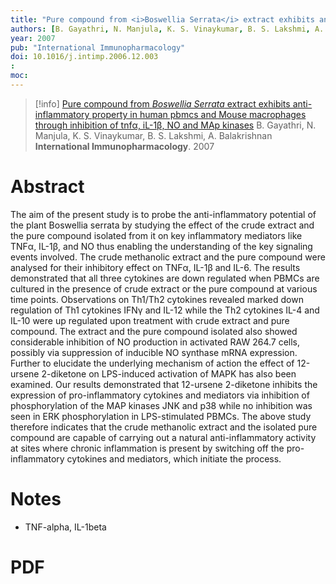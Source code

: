 ```yaml
---
title: "Pure compound from <i>Boswellia Serrata</i> extract exhibits anti-inflammatory property in human pbmcs and Mouse macrophages through inhibition of tnfα, iL-1β, NO and MAp kinases"
authors: [B. Gayathri, N. Manjula, K. S. Vinaykumar, B. S. Lakshmi, A. Balakrishnan]
year: 2007
pub: "International Immunopharmacology"
doi: 10.1016/j.intimp.2006.12.003
: 
moc: 
---
```

>[!info]
[Pure compound from <i>Boswellia Serrata</i> extract exhibits anti-inflammatory property in human pbmcs and Mouse macrophages through inhibition of tnfα, iL-1β, NO and MAp kinases](https://pubmed.ncbi.nlm.nih.gov//)
B. Gayathri, N. Manjula, K. S. Vinaykumar, B. S. Lakshmi, A. Balakrishnan
**International Immunopharmacology**. 2007

# Abstract
The aim of the present study is to probe the anti-inflammatory potential of the plant Boswellia serrata by studying the effect of the crude extract and the pure compound isolated from it on key inflammatory mediators like TNFα, IL-1β, and NO thus enabling the understanding of the key signaling events involved. The crude methanolic extract and the pure compound were analysed for their inhibitory effect on TNFα, IL-1β and IL-6. The results demonstrated that all three cytokines are down regulated when PBMCs are cultured in the presence of crude extract or the pure compound at various time points. Observations on Th1/Th2 cytokines revealed marked down regulation of Th1 cytokines IFNγ and IL-12 while the Th2 cytokines IL-4 and IL-10 were up regulated upon treatment with crude extract and pure compound. The extract and the pure compound isolated also showed considerable inhibition of NO production in activated RAW 264.7 cells, possibly via suppression of inducible NO synthase mRNA expression. Further to elucidate the underlying mechanism of action the effect of 12-ursene 2-diketone on LPS-induced activation of MAPK has also been examined. Our results demonstrated that 12-ursene 2-diketone inhibits the expression of pro-inflammatory cytokines and mediators via inhibition of phosphorylation of the MAP kinases JNK and p38 while no inhibition was seen in ERK phosphorylation in LPS-stimulated PBMCs. The above study therefore indicates that the crude methanolic extract and the isolated pure compound are capable of carrying out a natural anti-inflammatory activity at sites where chronic inflammation is present by switching off the pro-inflammatory cytokines and mediators, which initiate the process.

# Notes
- TNF-alpha, IL-1beta

# PDF
